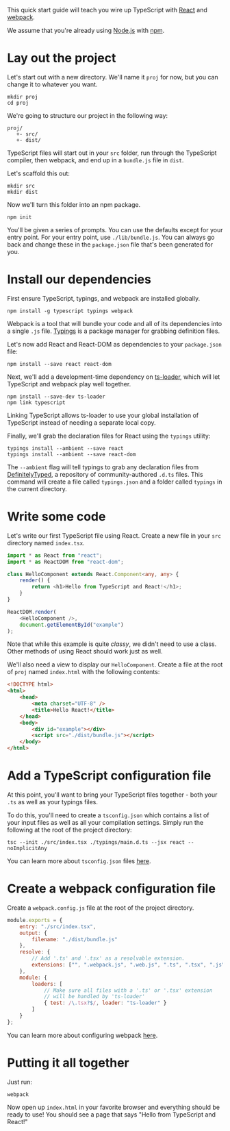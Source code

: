 This quick start guide will teach you wire up TypeScript with [React](http://facebook.github.io/react/) and [webpack](http://webpack.github.io/).

We assume that you're already using [Node.js](https://nodejs.org/) with [npm](https://www.npmjs.com/).

# Lay out the project

Let's start out with a new directory.
We'll name it `proj` for now, but you can change it to whatever you want.

```shell
mkdir proj
cd proj
```

We're going to structure our project in the following way:

```text
proj/
   +- src/
   +- dist/
```

TypeScript files will start out in your `src` folder, run through the TypeScript compiler, then webpack, and end up in a `bundle.js` file in `dist`.

Let's scaffold this out:

```shell
mkdir src
mkdir dist
```

Now we'll turn this folder into an npm package.

```shell
npm init
```

You'll be given a series of prompts.
You can use the defaults except for your entry point.
For your entry point, use `./lib/bundle.js`.
You can always go back and change these in the `package.json` file that's been generated for you.

# Install our dependencies

First ensure TypeScript, typings, and webpack are installed globally.

```shell
npm install -g typescript typings webpack
```

Webpack is a tool that will bundle your code and all of its dependencies into a single `.js` file.
[Typings](https://www.npmjs.com/package/typings) is a package manager for grabbing definition files.

Let's now add React and React-DOM as dependencies to your `package.json` file:

```shell
npm install --save react react-dom
```

Next, we'll add a development-time dependency on [ts-loader](https://www.npmjs.com/package/ts-loader), which will let TypeScript and webpack play well together.

```shell
npm install --save-dev ts-loader
npm link typescript
```

Linking TypeScript allows ts-loader to use your global installation of TypeScript instead of needing a separate local copy.

Finally, we'll grab the declaration files for React using the `typings` utility:

```shell
typings install --ambient --save react
typings install --ambient --save react-dom
```

The `--ambient` flag will tell typings to grab any declaration files from [DefinitelyTyped](https://github.com/DefinitelyTyped/DefinitelyTyped), a repository of community-authored `.d.ts` files.
This command will create a file called `typings.json` and a folder called `typings` in the current directory.

# Write some code

Let's write our first TypeScript file using React.
Create a new file in your `src` directory named `index.tsx`.

```ts
import * as React from "react";
import * as ReactDOM from "react-dom";

class HelloComponent extends React.Component<any, any> {
    render() {
        return <h1>Hello from TypeScript and React!</h1>;
    }
}

ReactDOM.render(
    <HelloComponent />,
    document.getElementById("example")
);
```

Note that while this example is quite *classy*, we didn't need to use a class.
Other methods of using React should work just as well.

We'll also need a view to display our `HelloComponent`.
Create a file at the root of `proj` named `index.html` with the following contents:

```html
<!DOCTYPE html>
<html>
    <head>
        <meta charset="UTF-8" />
        <title>Hello React!</title>
    </head>
    <body>
        <div id="example"></div>
        <script src="./dist/bundle.js"></script>
    </body>
</html>
```

# Add a TypeScript configuration file

At this point, you'll want to bring your TypeScript files together - both your `.ts` as well as your typings files.

To do this, you'll need to create a `tsconfig.json` which contains a list of your input files as well as all your compilation settings.
Simply run the following at the root of the project directory:

```shell
tsc --init ./src/index.tsx ./typings/main.d.ts --jsx react --noImplicitAny
```

You can learn more about `tsconfig.json` files [here](../tsconfig.json.md).

# Create a webpack configuration file

Create a `webpack.config.js` file at the root of the project directory.

```js
module.exports = {
    entry: "./src/index.tsx",
    output: {
        filename: "./dist/bundle.js"
    },
    resolve: {
        // Add '.ts' and '.tsx' as a resolvable extension.
        extensions: ["", ".webpack.js", ".web.js", ".ts", ".tsx", ".js"]
    },
    module: {
        loaders: [
            // Make sure all files with a '.ts' or '.tsx' extension
            // will be handled by 'ts-loader'
            { test: /\.tsx?$/, loader: "ts-loader" }
        ]
    }
};
```

You can learn more about configuring webpack [here](http://webpack.github.io/docs/configuration.html).

# Putting it all together

Just run:

```shell
webpack
```

Now open up `index.html` in your favorite browser and everything should be ready to use!
You should see a page that says "Hello from TypeScript and React!"
